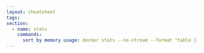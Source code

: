 ```yaml
---
layout: cheatsheet
tags:
section:
  - name: stats
    commands:
      sort by memory usage: docker stats --no-stream --format "table {{.Name}}\t{{.Container}}\t{{.CPUPerc}}\t{{.MemUsage}}" | LC_ALL=en_US.utf8 sort -k 4 -h
---
```

